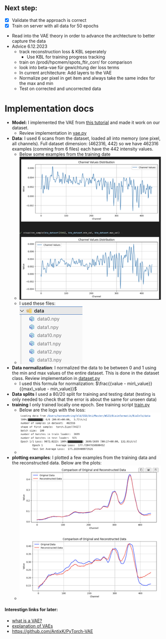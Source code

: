 ## Next step:
- [x] Validate that the approach is correct
- [x] Train on server with all data for 50 epochs
- Read into the VAE theory in order to advance the archtecture to better capture the data
- Advice 6.12.2023
  - track reconstruction loss & KBL seperately
    - Use KBL for training progress tracking
  - train on /prodi/hpcmem/spots_ftir_corr/ for comparison
  - look into beta-vae für gewichtung der loss terms
  - In current architecture: Add layers to the VAE
  - Normalize per pixel in get item and always take the same index for the max and min
  - Test on corrected and uncorrected data


# Implementation docs

- **Model:** I implemented the VAE from [this tutorial](https://medium.com/@rekalantar/variational-auto-encoder-vae-pytorch-tutorial-dce2d2fe0f5f) and made it work on our dataset.
  - Review implementation in [vae.py](https://github.com/hakimguenther/BioInfo/blob/basic_vae/VAE/basic_vae/vae.py)
- **Data**: I used 6 scans from the dataset, loaded all into memory (one pixel, all channels). Full dataset dimension: (462316, 442) so we have 462316 examples (comming from 6 files) each have the 442 intensity values.
  - Below some examples from the training date
  - ![training_examples](https://github.com/hakimguenther/BioInfo/blob/basic_vae/VAE/basic_vae/docs/training_examples_plotted.png)
  - I used these files: 
  - ![files](https://github.com/hakimguenther/BioInfo/blob/basic_vae/VAE/basic_vae/docs/data.png)
- **Data normalization**: I normalized the data to be between 0 and 1 using the min and max values of the entire dataset. This is done in the dataset class. Review implementation in [dataset.py](https://github.com/hakimguenther/BioInfo/blob/basic_vae/VAE/basic_vae/dataset.py)
  - I used this formula for normalization: $\frac{{value - min\_value}}{{max\_value - min_value}}$
- **Data splits** I used a 80/20 split for training and testing datat (testing is only needed to check that the error is about the same for unseen data)
- **training** I only trained locally one epoch. See training script [train.py](https://github.com/hakimguenther/BioInfo/blob/basic_vae/VAE/basic_vae/train.py)
  - Below are the logs with the loss:
  - ![training_logs](https://github.com/hakimguenther/BioInfo/blob/basic_vae/VAE/basic_vae/docs/training_logs.png)
- **plotting examples**: I plotted a few examples from the training data and the reconstructed data. Below are the plots:
  - ![original_vs_reconstructed](https://github.com/hakimguenther/BioInfo/blob/basic_vae/VAE/basic_vae/docs/original_vs_reconstructed_basic.png)



#### Interestign links for later:
- [what is a VAE?](https://jaan.io/what-is-variational-autoencoder-vae-tutorial/)
- [explanation of VAEs](https://towardsdatascience.com/understanding-variational-autoencoders-vaes-f70510919f73)
- https://github.com/AntixK/PyTorch-VAE
